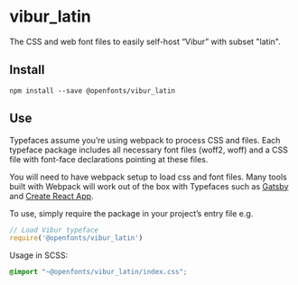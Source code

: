 
# vibur_latin

The CSS and web font files to easily self-host “Vibur” with subset "latin".

## Install

`npm install --save @openfonts/vibur_latin`

## Use

Typefaces assume you’re using webpack to process CSS and files. Each typeface
package includes all necessary font files (woff2, woff) and a CSS file with
font-face declarations pointing at these files.

You will need to have webpack setup to load css and font files. Many tools built
with Webpack will work out of the box with Typefaces such as [Gatsby](https://github.com/gatsbyjs/gatsby)
and [Create React App](https://github.com/facebookincubator/create-react-app).

To use, simply require the package in your project’s entry file e.g.

```javascript
// Load Vibur typeface
require('@openfonts/vibur_latin')
```

Usage in SCSS:
```scss
@import "~@openfonts/vibur_latin/index.css";
```

